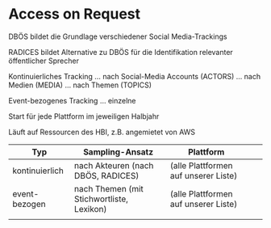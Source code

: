 # Access on Request

DBÖS
bildet die Grundlage verschiedener Social Media-Trackings

RADICES
bildet Alternative zu DBÖS für die Identifikation relevanter öffentlicher Sprecher

Kontinuierliches Tracking 
… nach Social-Media Accounts (ACTORS)
… nach Medien (MEDIA)
… nach Themen (TOPICS)

Event-bezogenes Tracking
… einzelne 

Start für jede Plattform im jeweiligen Halbjahr

Läuft auf Ressourcen des HBI, z.B. angemietet von AWS












|  Typ |  Sampling-Ansatz | Plattform  |   |   |
|---|---|---|---|---|
| kontinuierlich  |  nach Akteuren (nach DBÖS, RADICES) |  (alle Plattformen auf unserer Liste) |   |   |
| event-bezogen  | nach Themen (mit Stichwortliste, Lexikon)  | (alle Plattformen auf unserer Liste)  |   |   |
|   |   |   |   |   |
